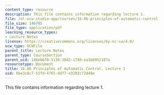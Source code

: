 ```yaml
---
content_type: resource
description: This file contains information regarding lecture 1.
file: /ol-ocw-studio-app/courses/16-06-principles-of-automatic-control-fall-2012/0be3c8c751fd4765dd77e3292c72d48e_MIT16_06F12_Lecture_1.pdf
file_size: 146785
file_type: application/pdf
learning_resource_types:
- Lecture Notes
license: https://creativecommons.org/licenses/by-nc-sa/4.0/
ocw_type: OCWFile
parent_title: Lecture Notes
parent_type: CourseSection
parent_uid: 146eb6f8-5138-3842-1748-ea1b6952187a
resourcetype: Document
title: 16.06 Principles of Automatic Control, Lecture 1
uid: 0be3c8c7-51fd-4765-dd77-e3292c72d48e
---
```

This file contains information regarding lecture 1.